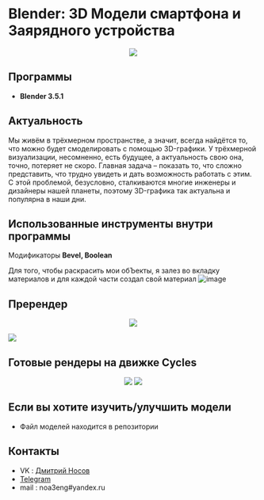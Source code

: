 # Blender: 3D Модели смартфона и Заярядного устройства
<p align='center'>
<img src='https://upload.wikimedia.org/wikipedia/commons/thumb/3/3c/Logo_Blender.svg/1280px-Logo_Blender.svg.png'>
  

## Программы
- **Blender 3.5.1**

## Актуальность

Мы живём в трёхмерном пространстве, а
значит, всегда найдётся то, что можно будет
смоделировать с помощью 3D-графики. У
трёхмерной визуализации, несомненно, есть
будущее, а актуальность свою она, точно, потеряет
не скоро. Главная задача – показать то, что сложно
представить, что трудно увидеть и дать
возможность работать с этим. С этой проблемой,
безусловно, сталкиваются многие инженеры и
дизайнеры нашей планеты, поэтому 3D-графика
так актуальна и популярна в наши дни.

## Использованные инструменты внутри программы
Модификаторы **Bevel, Boolean**

Для того, чтобы раскрасить мои обЪекты, я залез во вкладку материалов и для каждой части создал свой материал
  ![image](https://github.com/NimaDosOFF/Blender/assets/133951460/431cc603-71e2-4cca-8967-226c04223044)

## Пререндер 
<p align='center'>
<img src='https://sun9-29.userapi.com/impg/J_H89Uc2DY_jZ603L67nYVm4xjMha4anIXBDKw/6SP9CHxDA00.jpg?size=1780x853&quality=96&sign=0d2bc3f20dc0a80fff0cee580fb9245e&type=album'>
  
<img src='https://sun9-28.userapi.com/impg/VTe3WiD63g1e5UL5CFfMfemwV8fevKaRpOUIfA/lPxSLewCitQ.jpg?size=1578x1014&quality=96&sign=d5dc7510bece036e08e32197e54c4d6f&type=album'> </p>

## Готовые рендеры на движке Cycles

<p align='center'>

  
<img src='https://sun9-35.userapi.com/impg/aT32pBh261sC1G7pvQSnEJeMXoCbfrs_VYyzZQ/ubwQwOx6dpQ.jpg?size=1920x1080&quality=96&sign=b3c05c52403968466e235b24eb470d07&type=album'>
<img src='https://sun9-66.userapi.com/impg/ddWXek4l3UK2wLVuxLO9_udRE_dUMqJ_IBXhBQ/0m6QaqjtAuE.jpg?size=1920x1080&quality=96&sign=4289d2f814422dd1959c9ae19d487927&type=album'> </p>

## Если вы хотите изучить/улучшить модели
- Файл моделей находится в репозитории
## Контакты
- VK : [Дмитрий Носов](https://vk.com/nimadosov)
- [Telegram](https://t.me/dosoff)
- mail : noa3eng#yandex.ru
